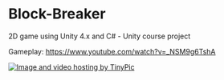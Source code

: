 # Block-Breaker
2D game using Unity 4.x and C# - Unity course project

Gameplay: https://www.youtube.com/watch?v=_NSM9g6TshA

<a href="http://pl.tinypic.com?ref=2egekc0" target="_blank"><img src="http://i64.tinypic.com/2egekc0.jpg" border="0" alt="Image and video hosting by TinyPic"></a>
